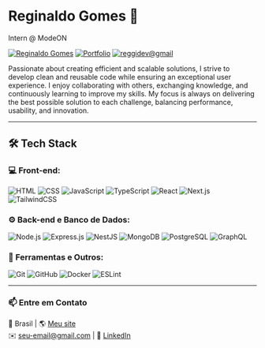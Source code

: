 # Reginaldo Gomes 👋

Intern @ ModeON

[![Reginaldo Gomes](https://img.shields.io/badge/Reginaldo%20Gomes-%2338A169?style=flat&logo=linkedin&logoColor=white)](https://www.linkedin.com/in/reggidev/)
[![Portfolio](https://img.shields.io/badge/Portfolio-%2338A169?style=flat&logo=internet-explorer&logoColor=white)](https://reggidev.vercel.app)
[![reggidev@gmail](https://img.shields.io/badge/reggidev%40gmail.com-%2338A169?style=flat&logo=gmail&logoColor=white)](mailto:reggidev@gmail.com)

Passionate about creating efficient and scalable solutions, I strive to develop clean and reusable code while ensuring an exceptional user experience. I enjoy collaborating with others, exchanging knowledge, and continuously learning to improve my skills. My focus is always on delivering the best possible solution to each challenge, balancing performance, usability, and innovation.

---

## 🛠 Tech Stack  

### 💻 Front-end:  
![HTML](https://img.shields.io/badge/-HTML-E34F26?style=flat&logo=html5&logoColor=white) 
![CSS](https://img.shields.io/badge/-CSS-1572B6?style=flat&logo=css3&logoColor=white) 
![JavaScript](https://img.shields.io/badge/-JavaScript-F7DF1E?style=flat&logo=javascript&logoColor=black) 
![TypeScript](https://img.shields.io/badge/-TypeScript-3178C6?style=flat&logo=typescript&logoColor=white) 
![React](https://img.shields.io/badge/-React-61DAFB?style=flat&logo=react&logoColor=black) 
![Next.js](https://img.shields.io/badge/-Next.js-000000?style=flat&logo=next.js&logoColor=white) 
![TailwindCSS](https://img.shields.io/badge/-TailwindCSS-38B2AC?style=flat&logo=tailwind-css&logoColor=white)  

### ⚙️ Back-end e Banco de Dados:  
![Node.js](https://img.shields.io/badge/-Node.js-339933?style=flat&logo=node.js&logoColor=white) 
![Express.js](https://img.shields.io/badge/-Express.js-000000?style=flat&logo=express&logoColor=white) 
![NestJS](https://img.shields.io/badge/-NestJS-E0234E?style=flat&logo=nestjs&logoColor=white) 
![MongoDB](https://img.shields.io/badge/-MongoDB-47A248?style=flat&logo=mongodb&logoColor=white) 
![PostgreSQL](https://img.shields.io/badge/-PostgreSQL-336791?style=flat&logo=postgresql&logoColor=white) 
![GraphQL](https://img.shields.io/badge/-GraphQL-E10098?style=flat&logo=graphql&logoColor=white)  

### 🔧 Ferramentas e Outros:  
![Git](https://img.shields.io/badge/-Git-F05032?style=flat&logo=git&logoColor=white) 
![GitHub](https://img.shields.io/badge/-GitHub-181717?style=flat&logo=github&logoColor=white) 
![Docker](https://img.shields.io/badge/-Docker-2496ED?style=flat&logo=docker&logoColor=white) 
![ESLint](https://img.shields.io/badge/-ESLint-4B32C3?style=flat&logo=eslint&logoColor=white)  

---

### 📫 Entre em Contato
📍 Brasil | 🌎 [Meu site](https://seusite.com)  
✉️ seu-email@gmail.com | 💼 [LinkedIn](https://linkedin.com/in/seu-perfil)  
